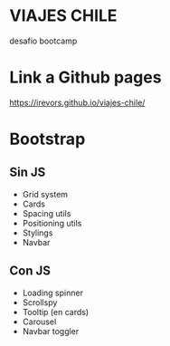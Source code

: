 # VIAJES CHILE
desafio bootcamp

# Link a Github pages
https://irevors.github.io/viajes-chile/

# Bootstrap
## Sin JS
- Grid system
- Cards
- Spacing utils
- Positioning utils
- Stylings
- Navbar

## Con JS
- Loading spinner
- Scrollspy
- Tooltip (en cards)
- Carousel
- Navbar toggler



